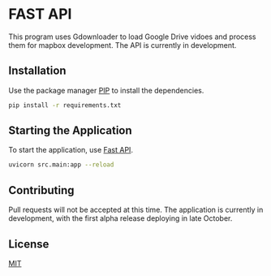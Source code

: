 # FAST API

This program uses Gdownloader to load Google Drive vidoes and process them for mapbox development. The API is currently in development. 

## Installation

Use the package manager [PIP](https://pypi.org/project/pip/) to install the dependencies.

```bash
pip install -r requirements.txt
```

## Starting the Application

To start the application, use [Fast API](https://fastapi.tiangolo.com/tutorial/first-steps/).

```bash
uvicorn src.main:app --reload
```


## Contributing
Pull requests will not be accepted at this time. The application is currently in development, with the first alpha release deploying in late October. 

## License
[MIT](https://choosealicense.com/licenses/mit/)

